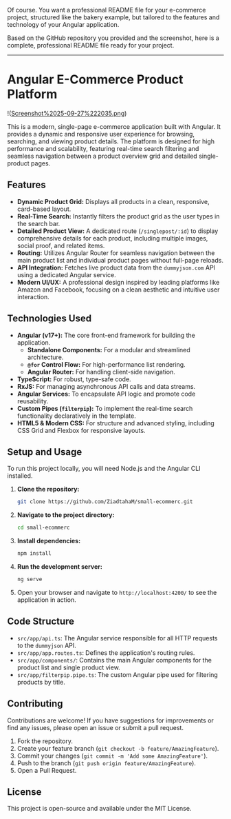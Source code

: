 Of course. You want a professional README file for your e-commerce project, structured like the bakery example, but tailored to the features and technology of your Angular application.

Based on the GitHub repository you provided and the screenshot, here is a complete, professional README file ready for your project.

---

# Angular E-Commerce Product Platform

!([Screenshot%2025-09-27%222035.png](https://github.com/ZiadtahaM/small-ecommerce/blob/main/Screenshot%202025-09-27%20222035.png))

This is a modern, single-page e-commerce application built with Angular. It provides a dynamic and responsive user experience for browsing, searching, and viewing product details. The platform is designed for high performance and scalability, featuring real-time search filtering and seamless navigation between a product overview grid and detailed single-product pages.

## Features

*   **Dynamic Product Grid:** Displays all products in a clean, responsive, card-based layout.
*   **Real-Time Search:** Instantly filters the product grid as the user types in the search bar.
*   **Detailed Product View:** A dedicated route (`/singlepost/:id`) to display comprehensive details for each product, including multiple images, social proof, and related items.
*   **Routing:** Utilizes Angular Router for seamless navigation between the main product list and individual product pages without full-page reloads.
*   **API Integration:** Fetches live product data from the `dummyjson.com` API using a dedicated Angular service.
*   **Modern UI/UX:** A professional design inspired by leading platforms like Amazon and Facebook, focusing on a clean aesthetic and intuitive user interaction.

## Technologies Used

*   **Angular (v17+):** The core front-end framework for building the application.
    *   **Standalone Components:** For a modular and streamlined architecture.
    *   **`@for` Control Flow:** For high-performance list rendering.
    *   **Angular Router:** For handling client-side navigation.
*   **TypeScript:** For robust, type-safe code.
*   **RxJS:** For managing asynchronous API calls and data streams.
*   **Angular Services:** To encapsulate API logic and promote code reusability.
*   **Custom Pipes (`filterpip`):** To implement the real-time search functionality declaratively in the template.
*   **HTML5 & Modern CSS:** For structure and advanced styling, including CSS Grid and Flexbox for responsive layouts.

## Setup and Usage

To run this project locally, you will need Node.js and the Angular CLI installed.

1.  **Clone the repository:**
    ```bash
    git clone https://github.com/ZiadtahaM/small-ecommerc.git
    ```

2.  **Navigate to the project directory:**
    ```bash
    cd small-ecommerc
    ```

3.  **Install dependencies:**
    ```bash
    npm install
    ```

4.  **Run the development server:**
    ```bash
    ng serve
    ```

5.  Open your browser and navigate to `http://localhost:4200/` to see the application in action.

## Code Structure

*   `src/app/api.ts`: The Angular service responsible for all HTTP requests to the `dummyjson` API.
*   `src/app/app.routes.ts`: Defines the application's routing rules.
*   `src/app/components/`: Contains the main Angular components for the product list and single product view.
*   `src/app/filterpip.pipe.ts`: The custom Angular pipe used for filtering products by title.

## Contributing

Contributions are welcome! If you have suggestions for improvements or find any issues, please open an issue or submit a pull request.

1.  Fork the repository.
2.  Create your feature branch (`git checkout -b feature/AmazingFeature`).
3.  Commit your changes (`git commit -m 'Add some AmazingFeature'`).
4.  Push to the branch (`git push origin feature/AmazingFeature`).
5.  Open a Pull Request.

## License

This project is open-source and available under the MIT License.
